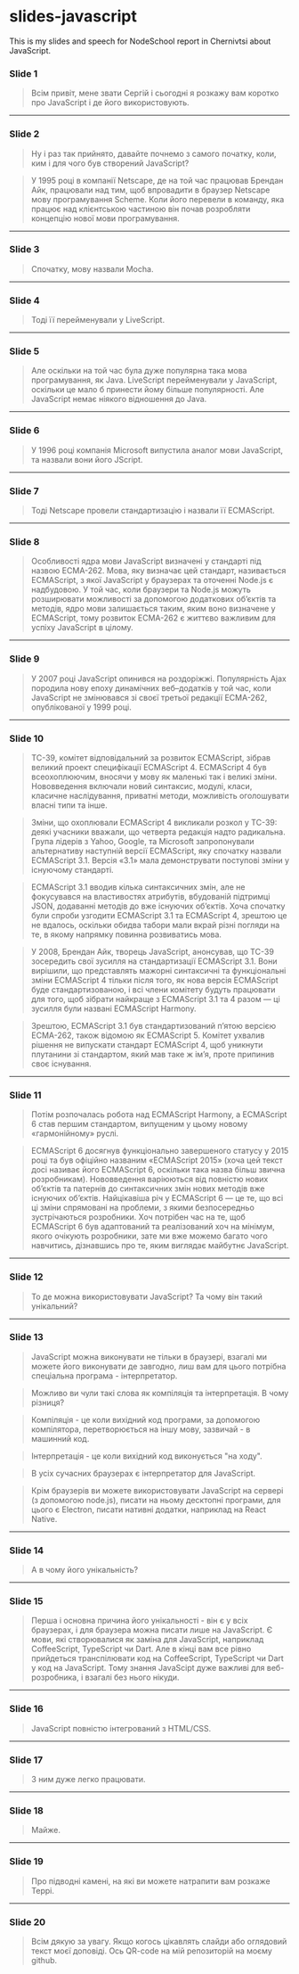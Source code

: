 # slides-javascript
This is my slides and speech for NodeSchool report in Chernivtsi about JavaScript.

### Slide 1

> Всім привіт, мене звати Сергій і сьогодні я розкажу вам коротко про JavaScript і де його використовують.

---

### Slide 2

> Ну і раз так прийнято, давайте почнемо з самого початку, коли, ким і для чого був створений JavaScript?

> У 1995 році в компанії Netscape, де на той час працював Брендан Айк, працювали над тим, щоб впровадити в браузер Netscape мову програмування Scheme. Коли його перевели в команду, яка працює над клієнтською частиною він почав розробляти концепцію нової мови програмування. 

---

### Slide 3

> Спочатку, мову назвали Mocha. 

---

### Slide 4

> Тоді її перейменували у LiveScript.

---

### Slide 5

> Але оскільки на той час була дуже популярна така мова програмування, як Java. LiveScript перейменували у JavaScript, оскільки це мало б принести йому більше популярності. Але JavaScript немає ніякого відношення до Java.

---

### Slide 6

> У 1996 році компанія Microsoft випустила аналог мови JavaScript, та назвали вони його JScript.

---

### Slide 7

> Тоді Netscape провели стандартизацію і назвали її ECMAScript.

---

### Slide 8

> Особливості ядра мови JavaScript визначені у стандарті під назвою ECMA-262. Мова, яку визначає цей стандарт, називається ECMAScript, з якої JavaScript у браузерах та оточенні Node.js є надбудовою. У той час, коли браузери та Node.js можуть розширювати можливості за допомогою додаткових об’єктів та методів, ядро мови залишається таким, яким воно визначене у ECMAScript, тому розвиток ECMA-262 є життєво важливим для успіху JavaScript в цілому.

---

### Slide 9

> У 2007 році JavaScript опинився на роздоріжжі. Популярність Ajax породила нову епоху динамічних веб–додатків у той час, коли JavaScript не змінювався зі своєї третьої редакції ECMA-262, опублікованої у 1999 році.

---

### Slide 10

> TC-39, комітет відповідальний за розвиток ECMAScript, зібрав великий проект специфікації ECMAScript 4. ECMAScript 4 був всеохоплюючим, вносячи у мову як маленькі так і великі зміни. Нововведення включали новий синтаксис, модулі, класи, класичне наслідування, приватні методи, можливість оголошувати власні типи та інше.

> Зміни, що охоплювали ECMAScript 4 викликали розкол у TC-39: деякі учасники вважали, що четверта редакція надто радикальна. Група лідерів з Yahoo, Google, та Microsoft запропонували альтернативу наступній версії ECMAScript, яку спочатку назвали ECMAScript 3.1. Версія «3.1» мала демонструвати поступові зміни у існуючому стандарті.

> ECMAScript 3.1 вводив кілька синтаксичних змін, але не фокусувався на властивостях атрибутів, вбудованій підтримці JSON, додаванні методів до вже існуючих об’єктів. Хоча спочатку були спроби узгодити ECMAScript 3.1 та ECMAScript 4, зрештою це не вдалось, оскільки обидва табори мали вкрай різні погляди на те, в якому напрямку повинна розвиватись мова.

> У 2008, Брендан Айк, творець JavaScript, анонсував, що TC-39 зосередить свої зусилля на стандартизації ECMAScript 3.1. Вони вирішили, що представлять мажорні синтаксичні та функціональні зміни ECMAScript 4 тільки після того, як нова версія ECMAScript буде стандартизованою, і всі члени комітету будуть працювати для того, щоб зібрати найкраще з ECMAScript 3.1 та 4 разом — ці зусилля були названі ECMAScript Harmony.

> Зрештою, ECMAScript 3.1 був стандартизований п’ятою версією ECMA-262, також відомою як ECMAScript 5. Комітет ухвалив рішення не випускати стандарт ECMAScript 4, щоб уникнути плутанини зі стандартом, який мав таке ж ім’я, проте припинив своє існування.

---

### Slide 11

> Потім розпочалась робота над ECMAScript Harmony, а ECMAScript 6 став першим стандартом, випущеним у цьому новому «гармонійному» руслі.

> ECMAScript 6 досягнув функціонально завершеного статусу у 2015 році та був офіційно названим «ECMAScript 2015» (хоча цей текст досі називає його ECMAScript 6, оскільки така назва більш звична розробникам). Нововведення варіюються від повністю нових об’єктів та патернів до синтаксичних змін нових методів вже існуючих об’єктів. Найцікавіша річ у ECMAScript 6 — це те, що всі ці зміни спрямовані на проблеми, з якими безпосередньо зустрічаються розробники. Хоч потрібен час на те, щоб ECMAScript 6 був адаптований та реалізований хоч на мінімум, якого очікують розробники, зате ми вже можемо багато чого навчитись, дізнавшись про те, яким виглядає майбутнє JavaScript.

---

### Slide 12

> То де можна використовувати JavaScript? Та чому він такий унікальний?

---

### Slide 13

> JavaScript можна виконувати не тільки в браузері, взагалі ми можете його виконувати де завгодно, лиш вам для цього потрібна спеціальна програма - інтерпретатор.

> Можливо ви чули такі слова як компіляція та інтерпретація. В чому різниця?

> Компіляція - це коли вихідний код програми, за допомогою компілятора, перетворюється на іншу мову, зазвичай - в машинний код.

> Інтерпретація - це коли вихідний код виконується "на ходу".

> В усіх сучасних браузерах є інтерпретатор для JavaScript.

> Крім браузерів ви можете використовувати JavaScript на сервері (з допомогою node.js), писати на ньому десктопні програми, для цього є Electron, писати нативні додатки, наприклад на React Native.

---

### Slide 14

> А в чому його унікальність? 

---

### Slide 15

> Перша і основна причина його унікальності - він є у всіх браузерах, і для браузера можна писати лише на JavaScript. Є мови, які створювалися як заміна для JavaScript, наприклад CoffeeScript, TypeScript чи Dart. Але в кінці вам все рівно прийдеться транспілювати код на CoffeeScript, TypeScript чи Dart у код на JavaScript. Тому знання JavaScipt дуже важливі для веб-розробника, і взагалі без нього нікуди.

---

### Slide 16

> JavaScript повністю інтегрований з HTML/CSS.

---

### Slide 17

> З ним дуже легко працювати.

---

### Slide 18

> Майже.

---

### Slide 19

> Про підводні камені, на які ви можете натрапити вам розкаже Террі.

---

### Slide 20 

> Всім дякую за увагу. Якщо когось цікавлять слайди або оглядовий текст моєї доповіді. Ось QR-code на мій репозиторій на моєму github.